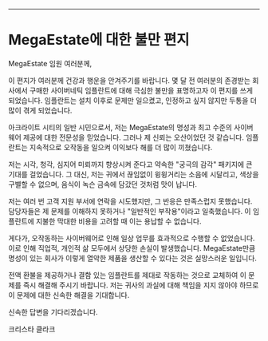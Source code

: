 
---

# MegaEstate에 대한 불만 편지

MegaEstate 임원 여러분께,

이 편지가 여러분께 건강과 행운을 안겨주기를 바랍니다. 몇 달 전 여러분의 존경받는 회사에서 구매한 사이버네틱 임플란트에 대해 극심한 불만을 표명하고자 이 편지를 쓰게 되었습니다. 임플란트는 설치 이후로 문제만 일으켰고, 인정하고 싶지 않지만 두통을 더 많이 겪게 되었습니다.

아크라이트 시티의 일반 시민으로서, 저는 MegaEstate의 명성과 최고 수준의 사이버웨어 제공에 대한 전문성을 믿었습니다. 그러나 제 신뢰는 오산이었던 것 같습니다. 임플란트는 지속적으로 오작동을 일으켜 이익보다 해를 더 많이 끼쳤습니다.

저는 시각, 청각, 심지어 미뢰까지 향상시켜 준다고 약속한 "궁극의 감각" 패키지에 큰 기대를 걸었습니다. 그 대신, 저는 귀에서 끊임없이 윙윙거리는 소음에 시달리고, 색상을 구별할 수 없으며, 음식이 녹슨 금속에 담갔던 것처럼 맛이 납니다.

저는 여러 번 고객 지원 부서에 연락을 시도했지만, 그 반응은 만족스럽지 못했습니다. 담당자들은 제 문제를 이해하지 못하거나 "일반적인 부작용"이라고 일축했습니다. 이 임플란트에 지불한 막대한 비용을 고려할 때 이는 용납할 수 없습니다.

게다가, 오작동하는 사이버웨어로 인해 일상 업무를 효과적으로 수행할 수 없었습니다. 이로 인해 직업적, 개인적 삶 모두에서 상당한 손실이 발생했습니다. MegaEstate만큼 명성이 있는 회사가 이렇게 열악한 제품을 생산할 수 있다는 것은 실망스러운 일입니다.

전액 환불을 제공하거나 결함 있는 임플란트를 제대로 작동하는 것으로 교체하여 이 문제를 즉시 해결해 주시기 바랍니다. 저는 귀사의 과실에 대해 책임을 지지 않아야 하므로 이 문제에 대한 신속한 해결을 기대합니다.

신속한 답변을 기다리겠습니다.

크리스타 클라크
